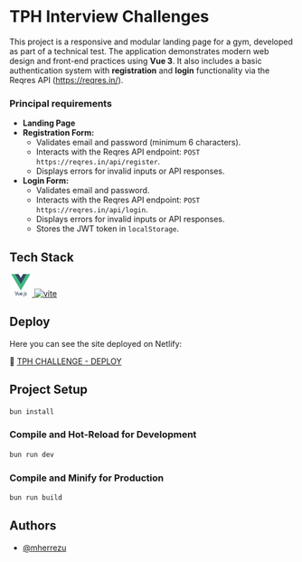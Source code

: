 # TPH Interview Challenges

This project is a responsive and modular landing page for a gym, developed as part of a technical test. The application demonstrates modern web design and front-end practices using **Vue 3**. It also includes a basic authentication system with **registration** and **login** functionality via the Reqres API (https://reqres.in/).

### Principal requirements

- **Landing Page**
- **Registration Form:**
  - Validates email and password (minimum 6 characters).
  - Interacts with the Reqres API endpoint: `POST https://reqres.in/api/register`.
  - Displays errors for invalid inputs or API responses.
- **Login Form:**
  - Validates email and password.
  - Interacts with the Reqres API endpoint: `POST https://reqres.in/api/login`.
  - Displays errors for invalid inputs or API responses.
  - Stores the JWT token in `localStorage`.

## Tech Stack

<a href="https://vuejs.org/" target="_blank" rel="noreferrer"><img src="https://raw.githubusercontent.com/devicons/devicon/master/icons/vuejs/vuejs-original-wordmark.svg" alt="vuejs" width="40" height="40"/> </a>
<a href="https://vitejs.dev/" target="_blank" rel="noreferrer"><img src="https://github.com/dochne/wappalyzer/blob/main/src/images/icons/vite.svg" alt="vite" width="40" height="40"/></a>

## Deploy

Here you can see the site deployed on Netlify:

🔗 [TPH CHALLENGE - DEPLOY](https://tph-prueba-tech.netlify.app/)


## Project Setup

```sh
bun install
```

### Compile and Hot-Reload for Development

```sh
bun run dev
```

### Compile and Minify for Production

```sh
bun run build
```

## Authors

- [@mherrezu](https://www.github.com/mherrezu)
